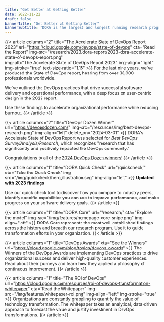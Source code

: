 ```yaml
---
title: "Get Better at Getting Better"
date: 2022-11-22
draft: false
bannerTitle: "Get Better at Getting Better"
bannerSubtitle: "DORA is the largest and longest running research program of its kind, that seeks to understand the capabilities that drive software delivery and operations performance. DORA helps teams apply those capabilities, leading to better organizational performance."
---
```


{{< article columns="2" 
    title="The Accelerate State of DevOps Report 2023" 
    url="https://cloud.google.com/devops/state-of-devops"
    cta="Read the Report"
    img-src="/research/2023/dora-report/2023-dora-accelerate-state-of-devops-report.png"  
    img-alt="The Accelerate State of DevOps Report 2023" 
    img-align="right"
    img-stroke="true"
    text-size-ratio="1.15"
    >}}
For the last nine years, we've produced the State of DevOps report, hearing from over 36,000 professionals worldwide. 

We've outlined the DevOps practices that drive successful software delivery and operational performance, with a deep focus on user-centric design in the 2023 report.

Use these findings to accelerate organizational performance while reducing burnout.
{{< /article >}}

{{< article 
    columns="2" 
    title="DevOps Dozen Winner" 
    url="https://devopsdozen.com/"
    img-src="/resources/img/best-devops-research.png"
    img-align="left" 
    delete_on="2024-03-01" >}}
DORA's Accelerate State of DevOps Report was selected for *Best DevOps Survey/Analysis/Research*, which recognizes "research that has significantly and positively impacted the DevOps community." 

Congratulations to all of the [2024 DevOps Dozen winners](https://devopsdozen.com/)!
{{< /article >}}

{{< article columns="1" 
    title="DORA Quick Check" 
    url="/quickcheck/"
    cta="Take the Quick Check" 
    img-src="/img/quickcheck/hero_illustration.svg" 
    img-align="left" 
    >}}
**Updated with 2023 findings**

Use our quick check tool to discover how you compare to industry peers, identify specific capabilities you can use to improve performance, and make progress on your software delivery goals.
{{< /article >}}

{{< article columns="1" 
    title="DORA Core" 
    url="/research/"
    cta="Explore the model" 
    img-src="/img/features/homepage-core-snipe.png" 
    img-align="left" 
    >}}
DORA Core represents the most well-established findings across the history and breadth our research program. Use it to guide transformation efforts in your organization.
{{< /article >}}

{{< article 
    columns="1" 
    title="DevOps Awards" 
    cta="See the Winners"
    url="https://cloud.google.com/blog/topics/devops-awards" 
    >}}
The Winners of the DevOps Awards are implementing DevOps practices to drive organizational success and deliver high-quality customer experiences. Read about their journeys and learn how they applied a philosophy of continuous improvement.
{{< /article >}}

{{< article 
    columns="1" 
    title="The ROI of DevOps" 
    url="https://cloud.google.com/resources/roi-of-devops-transformation-whitepaper"
    cta="Read the Whitepaper"
    img-src="/img/features/whitepaper-roi.png"
    img-align="left"
    img-stroke="true" >}}
Organizations are constantly grappling to quantify the value of technology transformation. The whitepaper takes an analytical, data-driven approach to forecast the value and justify investment in DevOps transformations.
{{< /article >}}
